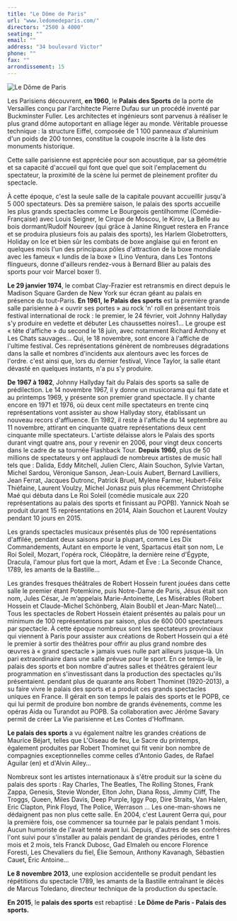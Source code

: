 ```yaml
---
title: "Le Dôme de Paris"
url: "www.ledomedeparis.com/"
directors: "2500 à 4000"
seating: ""
email: ""
address: "34 boulevard Victor"
phone: ""
fax: ""
arrondissement: 15
---
```


![Le Dôme de Paris](../images/15eme/le-dome-de-paris/le-dome-de-paris-1.jpg)

Les Parisiens découvrent, **en 1960**, le **Palais des Sports** de la porte de Versailles conçu par l'architecte Pierre Dufau sur un procédé inventé par Buckminster Fuller. Les architectes et ingénieurs sont parvenus à réaliser le plus grand dôme autoportant en alliage léger au monde. Véritable prouesse technique : la structure Eiffel, composée de 1 100 panneaux d'aluminium d'un poids de 200 tonnes, constitue la coupole inscrite à la liste des monuments historique.

Cette salle parisienne est appréciée pour son acoustique, par sa géométrie et sa capacité d'accueil qui font que quel que soit l'emplacement du spectateur, la proximité de la scène lui permet de pleinement profiter du spectacle.

À cette époque, c'est la seule salle de la capitale pouvant accueillir jusqu'à 5 000 spectateurs. Dès sa première saison, le palais des sports accueille les plus grands spectacles comme Le Bourgeois gentilhomme (Comédie-Française) avec Louis Seigner, le Cirque de Moscou, le Kirov, La Belle au bois dormant/Rudolf Noureev (qui grâce à Janine Ringuet restera en France et se produira plusieurs fois au palais des sports), les Harlem Globetrotters, Holiday on Ice et bien sûr les combats de boxe anglaise qui en feront en quelques mois l'un des principaux pôles d'attraction de la boxe mondiale avec les fameux « lundis de la boxe » (Lino Ventura, dans Les Tontons flingueurs, donne d'ailleurs rendez-vous à Bernard Blier au palais des sports pour voir Marcel boxer !).

**Le 29 janvier 1974**, le combat Clay-Frazier est retransmis en direct depuis le Madison Square Garden de New York sur écran géant au palais en présence du tout-Paris.
**En 1961, le Palais des sports** est la première grande salle parisienne à « ouvrir ses portes » au rock 'n' roll en présentant trois festival international de rock : le premier, le 24 février, voit Johnny Hallyday s'y produire en vedette et débuter Les chaussettes noires1... Le groupe est « tête d'affiche » du second le 18 juin, avec notamment Richard Anthony et Les Chats sauvages... Qui, le 18 novembre, sont encore à l'affiche de l'ultime festival. Ces représentations génèrent de nombreuses dégradations dans la salle et nombres d'incidents aux alentours avec les forces de l'ordre. c'est ainsi que, lors du dernier festival, Vince Taylor, la salle étant dévasté en quelques instants, n'a pu s'y produire.

**De 1967 à 1982**, Johnny Hallyday fait du Palais des sports sa salle de prédilection. Le 14 novembre 1967, il y donne un musicorama qui fait date et au printemps 1969, y présente son premier grand spectacle. Il y chante encore en 1971 et 1976, où deux cent mille spectateurs en trente cinq représentations vont assister au show Hallyday story, établissant un nouveau recors d'affluence. En 1982, il reste à l'affiche du 14 septembre au 11 novembre, attirant en cinquante quatre représentations deux cent cinquante mille spectateurs. L'artiste délaisse alors le Palais des sports durant vingt quatre ans, pour y revenir en 2006, pour vingt deux concerts dans le cadre de sa tournée Flashback Tour.
**Depuis 1960**, plus de 50 millions de spectateurs y ont applaudi de nombreux artistes de music hall tels que : Dalida, Eddy Mitchell, Julien Clerc, Alain Souchon, Sylvie Vartan, Michel Sardou, Véronique Sanson, Jean-Louis Aubert, Bernard Lavilliers, Jean Ferrat, Jacques Dutronc, Patrick Bruel, Mylène Farmer, Hubert-Félix Thiéfaine, Laurent Voulzy, Michel Jonasz puis plus récemment Christophe Maé qui débuta dans Le Roi Soleil (comédie musicale aux 220 représentations au palais des sports et finissant au POPB). Yannick Noah se produit durant 15 représentations en 2014, Alain Souchon et Laurent Voulzy pendant 10 jours en 2015.

Les grands spectacles musicaux présentés plus de 100 représentations d'affilée, pendant deux saisons pour la plupart, comme Les Dix Commandements, Autant en emporte le vent, Spartacus était son nom, Le Roi Soleil, Mozart, l'opéra rock, Cléopâtre, la dernière reine d'Égypte, Dracula, l'amour plus fort que la mort, Adam et Ève : La Seconde Chance, 1789, les amants de la Bastille…

Les grandes fresques théâtrales de Robert Hossein furent jouées dans cette salle  le premier étant Potemkine, puis Notre-Dame de Paris, Jésus était son nom, Jules César, Je m'appelais Marie-Antoinette, Les Misérables (Robert Hossein et Claude-Michel Schönberg, Alain Boublil et Jean-Marc Natel)… Tous les spectacles de Robert Hossein étaient présentés au palais pour un minimum de 100 représentations par saison, plus de 600 000 spectateurs par spectacle. À cette époque nombreux sont les spectateurs provinciaux qui viennent à Paris pour assister aux créations de Robert Hossein qui a été le premier à sortir des théâtres pour offrir au plus grand nombre des œuvres à « grand spectacle » jamais vues nulle part ailleurs jusque-là. Un pari extraordinaire dans une salle prévue pour le sport. En ce temps-là, le palais des sports et bon nombre d'autres salles et théâtres géraient leur programmation en s'investissant dans la production des spectacles qu'ils présentaient. pendant plus de quarante ans Robert Thominet (1920-2013), a su faire vivre le palais des sports et a produit ces grands spectacles uniques en France. Il gérait en son temps le palais des sports et le POPB, ce qui lui permit de produire bon nombre de grands événements, comme les opéras Aida ou Turandot au POPB. Sa collaboration avec Jérôme Savary permit de créer La Vie parisienne et Les Contes d'Hoffmann.

**Le palais des sports** a vu également naître les grandes créations de Maurice Béjart, telles que L'Oiseau de feu, Le Sacre du printemps, également produites par Robert Thominet qui fit venir bon nombre de compagnies exceptionnelles comme celles d'Antonio Gades, de Rafael Aguilar (en) et d'Alvin Ailey…

Nombreux sont les artistes internationaux à s'être produit sur la scène du palais des sports : Ray Charles, The Beatles, The Rolling Stones, Frank Zappa, Genesis, Stevie Wonder, Elton John, Diana Ross, Jimmy Cliff, The Troggs, Queen, Miles Davis, Deep Purple, Iggy Pop, Dire Straits, Van Halen, Eric Clapton, Pink Floyd, The Police, Werrason …
Les one-man-shows ne dédaignent pas non plus cette salle. En 2004, c'est Laurent Gerra qui, pour la première fois, ose commencer sa tournée par le palais pendant 1 mois. Aucun humoriste de l'avait tenté avant lui. Depuis, d'autres de ses confrères l'ont suivi pour s'installer au palais pendant de grandes périodes, entre 1 mois et 2 mois, tels Franck Dubosc, Gad Elmaleh ou encore Florence Foresti, Les Chevaliers du fiel, Élie Semoun, Anthony Kavanagh, Sébastien Cauet, Éric Antoine…

**Le 8 novembre 2013**, une explosion accidentelle se produit pendant les répétitions du spectacle 1789, les amants de la Bastille entraînant le décès de Marcus Toledano, directeur technique de la production du spectacle.

**En 2015**, le **palais des sports** est rebaptisé : **Le Dôme de Paris - Palais des sports.**

